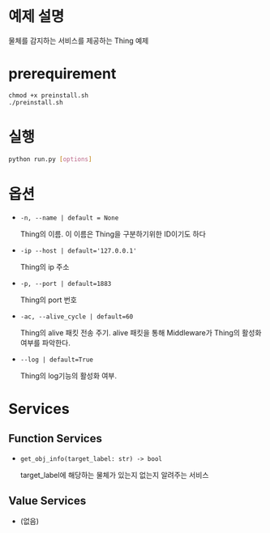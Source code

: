 # 예제 설명

물체를 감지하는 서비스를 제공하는 Thing 예제

# prerequirement

```
chmod +x preinstall.sh
./preinstall.sh
```

# 실행

```bash
python run.py [options]
```

# 옵션

- `-n, --name | default = None`
    
    Thing의 이름. 이 이름은 Thing을 구분하기위한 ID이기도 하다 
    
- `-ip --host | default='127.0.0.1'`
    
    Thing의 ip 주소
    
- `-p, --port | default=1883`
    
    Thing의 port 번호
    
- `-ac, --alive_cycle | default=60`
    
    Thing의 alive 패킷 전송 주기. alive 패킷을 통해 Middleware가 Thing의 활성화 여부를 파악한다. 
    
- `--log | default=True`
    
    Thing의 log기능의 활성화 여부. 
    

# Services

## Function Services

- `get_obj_info(target_label: str) -> bool`
    
    target_label에 해당하는 물체가 있는지 없는지 알려주는 서비스
    

## Value Services

- (없음)